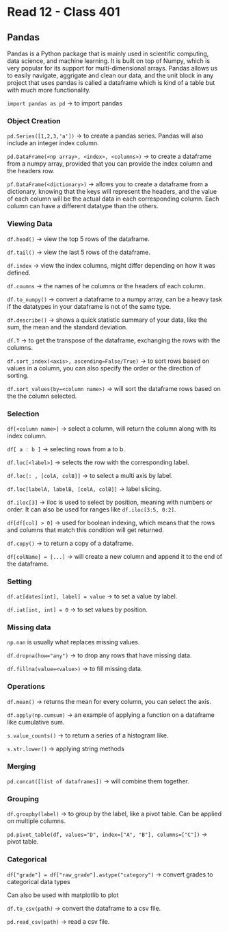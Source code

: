 # Read 12 - Class 401

## Pandas

Pandas is a Python package that is mainly used in scientific computing, data science, and machine learning. It is built on top of Numpy, which is very popular for its support for multi-dimensional arrays. Pandas allows us to easily navigate, aggrigate and clean our data, and the unit block in any project that uses pandas is called a dataframe which is kind of a table but with much more functionality.

`import pandas as pd` → to import pandas

### Object Creation

`pd.Series([1,2,3,'a'])` → to create a pandas series. Pandas will also include an integer index column.

`pd.DataFrame(<np array>, <index>, <columns>)` → to create a dataframe from a numpy array, provided that you can provide the index column and the headers row.

`pf.DataFrame(<dictionary>)` → allows you to create a dataframe from a dictionary, knowing that the keys will represent the headers, and the value of each column will be the actual data in each corresponding column. Each column can have a different datatype than the others.

### Viewing Data

`df.head()` → view the top 5 rows of the dataframe.

`df.tail()` → view the last 5 rows of the dataframe.

`df.index` → view the index columns, might differ depending on how it was defined.

`df.coumns` → the names of he columns or the headers of each column.

`df.to_numpy()` → convert a dataframe to a numpy array, can be a heavy task if the datatypes in your dataframe is not of the same type.

`df.describe()` → shows a quick statistic summary of your data, like the sum, the mean and the standard deviation.

`df.T` → to get the transpose of the dataframe, exchanging the rows with the columns.

`df.sort_index(<axis>, ascending=False/True)` → to sort rows based on values in a column, you can also specify the order or the direction of sorting.

`df.sort_values(by=<column name>)` → will sort the dataframe rows based on the the column selected.

### Selection

`df[<column name>]` → select a column, will return the column along with its index column.

`df[ a : b ]` → selecting rows from a to b.

`df.loc[<label>]` → selects the row with the corresponding label.

`df.loc[: , [colA, colB]]` → to select a multi axis by label.

`df.loc[labelA, labelB, [colA, colB]]` → label slicing.

`df.iloc[3]` → iloc is used to select by position, meaning with numbers or order. It can also be used for ranges like `df.iloc[3:5, 0:2]`.

`df[df[col] > 0]` → used for boolean indexing, which means that the rows and columns that match this condition will get returned.

`df.copy()` → to return a copy of a dataframe.

`df[colName] = [...]` → will create a new column and append it to the end of the dataframe.

### Setting

`df.at[dates[int], label] = value` → to set a value by label.

`df.iat[int, int] = 0` → to set values by position.

### Missing data

`np.nan` is usually what replaces missing values.

`df.dropna(how="any")` → to drop any rows that have missing data.

`df.fillna(value=<value>)` → to fill missing data.

### Operations

`df.mean()` → returns the mean for every column, you can select the axis.

`df.apply(np.cumsum)` → an example of applying a function on a dataframe like cumulative sum.

`s.value_counts()` → to return a series of a histogram like.

`s.str.lower()` → applying string methods

### Merging

`pd.concat([list of dataframes])` → will combine them together.

### Grouping

`df.groupby(label)` → to group by the label, like a pivot table. Can be applied on multiple columns.

`pd.pivot_table(df, values="D", index=["A", "B"], columns=["C"])` → pivot table.

### Categorical

`df["grade"] = df["raw_grade"].astype("category")` → convert grades to categorical data types

Can also be used with matplotlib to plot

`df.to_csv(path)` → convert the dataframe to a csv file.

`pd.read_csv(path)` → read a csv file.
